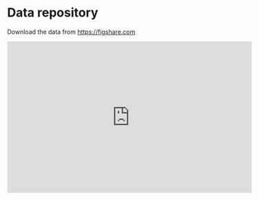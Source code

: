 # Data repository

Download the data from https://figshare.com


<iframe src="https://widgets.figshare.com/articles/16620238/embed?show_title=1" width="568" height="351" allowfullscreen frameborder="0"></iframe>

